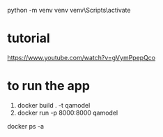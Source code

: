 python -m venv venv
venv\Scripts\activate

# tutorial
https://www.youtube.com/watch?v=gVymPpepQco

# to run the app
1. docker build . -t qamodel
2. docker run -p 8000:8000 qamodel



docker ps -a